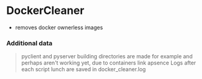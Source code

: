 # DockerCleaner
 - removes docker ownerless <none> images

### Additional data
 > pyclient and pyserver building directories are made for example and perhaps aren't working yet,
 due to containers link apsence
 > Logs after each script lunch are saved in docker_cleaner.log
